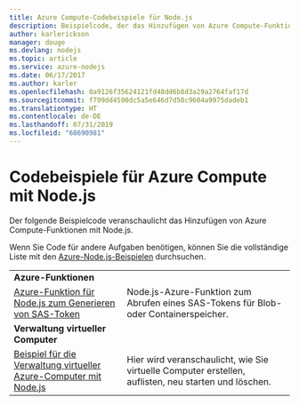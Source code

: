 ```yaml
---
title: Azure Compute-Codebeispiele für Node.js
description: Beispielcode, der das Hinzufügen von Azure Compute-Funktionen mit Node.js veranschaulicht
author: karlerickson
manager: douge
ms.devlang: nodejs
ms.topic: article
ms.service: azure-nodejs
ms.date: 06/17/2017
ms.author: karler
ms.openlocfilehash: 0a9126f35624121fd48dd6b8d3a29a2764faf17d
ms.sourcegitcommit: f799dd4590dc5a5e646d7d50c9604a9975dadeb1
ms.translationtype: HT
ms.contentlocale: de-DE
ms.lasthandoff: 07/31/2019
ms.locfileid: "68690981"
---
```

# <a name="azure-compute-with-nodejs-code-samples"></a>Codebeispiele für Azure Compute mit Node.js

Der folgende Beispielcode veranschaulicht das Hinzufügen von Azure Compute-Funktionen mit Node.js.

Wenn Sie Code für andere Aufgaben benötigen, können Sie die vollständige Liste mit den [Azure-Node.js-Beispielen](https://azure.microsoft.com/resources/samples/?term=nodejs) durchsuchen.

| | |
|---|---|
| **Azure-Funktionen** ||
| [Azure-Funktion für Node.js zum Generieren von SAS-Token](https://azure.microsoft.com/resources/samples/functions-node-sas-token/) | Node.js-Azure-Funktion zum Abrufen eines SAS-Tokens für Blob- oder Containerspeicher. |
| **Verwaltung virtueller Computer** ||
| [Beispiel für die Verwaltung virtueller Azure-Computer mit Node.js](https://github.com/Azure-Samples/compute-node-manage-vm) | Hier wird veranschaulicht, wie Sie virtuelle Computer erstellen, auflisten, neu starten und löschen. |